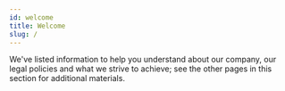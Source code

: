 ```yaml
---
id: welcome
title: Welcome
slug: /
---
```


We've listed information to help you understand about our company, our legal policies and what we strive to achieve; see the other pages in this section for additional materials.